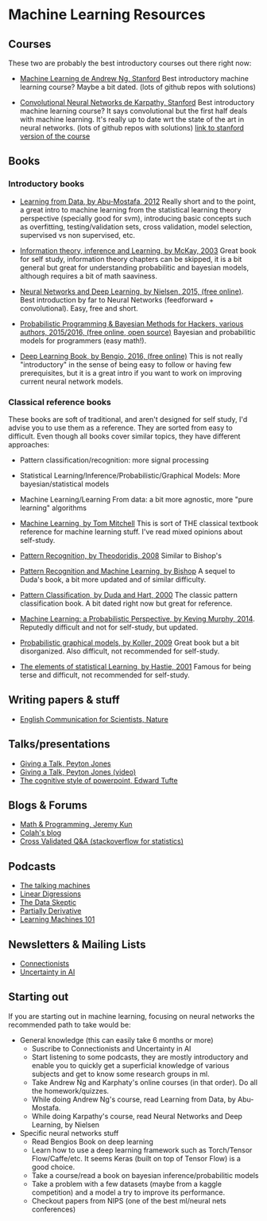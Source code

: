 
# Machine Learning Resources


## Courses

These two are probably the best introductory courses out there right now:

 * [Machine Learning de Andrew Ng, Stanford](https://www.coursera.org/learn/machine-learning)
 Best introductory machine learning course? Maybe a bit dated. (lots of github repos with solutions)

* [Convolutional Neural Networks de Karpathy, Stanford](http://cs231n.github.io/)
 Best introductory machine learning course? It says convolutional but the first half deals with machine learning. It's really up to date wrt the state of the art in neural networks. (lots of github repos with solutions) [link to stanford version of the course](http://vision.stanford.edu/teaching/cs231n/index.html)


## Books


### Introductory books
* [Learning from Data, by Abu-Mostafa, 2012](https://www.amazon.com/Learning-From-Data-Yaser-Abu-Mostafa/dp/1600490069/ref=zg_bs_3887_15) Really short and to the point, a great intro to machine learning from the statistical learning theory perspective (specially good for svm), introducing basic concepts such as overfitting, testing/validation sets, cross validation, model selection, supervised vs non supervised, etc.

* [Information theory, inference and Learning, by McKay, 2003](http://www.inference.phy.cam.ac.uk/itprnn/book.html) Great book for self study, information theory chapters can be skipped, it is a bit general but great for understanding probabilitic and bayesian models, although requires a bit of math saaviness.

* [Neural Networks and Deep Learning, by Nielsen, 2015, (free online)](http://neuralnetworksanddeeplearning.com/).
Best introduction by far to Neural Networks (feedforward + convolutional). Easy, free and short.

* [Probabilistic Programming & Bayesian Methods for Hackers, various authors, 2015/2016, (free online, open source)](http://camdavidsonpilon.github.io/Probabilistic-Programming-and-Bayesian-Methods-for-Hackers/) Bayesian and probabilitic models for programmers (easy math!).

* [Deep Learning Book, by Bengio, 2016, (free online)](http://www.deeplearningbook.org/) This is not really "introductory" in the sense of being easy to follow or having few prerequisites, but it is a great intro if you want to work on improving current neural network models.

### Classical reference books

These books are soft of traditional, and aren't designed for self study, I'd advise you to use them  as a reference. They are sorted from easy to difficult. Even though all books cover similar topics, they have different approaches:

* Pattern classification/recognition: more signal processing
* Statistical Learning/Inference/Probabilistic/Graphical Models: More bayesian/statistical models
* Machine Learning/Learning From data: a bit more agnostic, more "pure learning" algorithms


 * [Machine Learning, by Tom Mitchell](https://www.amazon.com/gp/product/0070428077/ref=pd_sim_14_9?ie=UTF8&psc=1&refRID=XENB6TPJHVN3FWVVX337) This is sort of THE classical textbook reference for machine learning stuff. I've read mixed opinions about self-study.

* [Pattern Recognition, by Theodoridis, 2008](http://store.elsevier.com/Pattern-Recognition/Sergios-Theodoridis/isbn-9781597492720/) Similar to Bishop's

* [Pattern Recognition and Machine Learning, by Bishop](https://www.amazon.com/gp/product/0387310738/ref=pd_sim_14_2?ie=UTF8&psc=1&-refRID=M6A1E6MTZ2SNK9DGY0CN) A sequel to Duda's book, a bit more updated and of similar difficulty.

* [Pattern Classification, by Duda and Hart, 2000](http://www.wiley.com/WileyCDA/WileyTitle/productCd-0471056693.html) The classic pattern classification book. A bit dated right now but great for reference.

* [Machine Learning: a Probabilistic Perspective, by Keving Murphy, 2014](https://www.cs.ubc.ca/~murphyk/MLbook/). Reputedly difficult and not for self-study, but updated.

* [Probabilistic graphical models, by Koller, 2009](http://pgm.stanford.edu/) Great book but a bit disorganized. Also difficult, not recommended for self-study.

* [The elements of statistical Learning, by Hastie, 2001](https://www.amazon.com/The-Elements-Statistical-Learning-Prediction/dp/0387848576/ref=zg_bs_3887_10) Famous for being terse and difficult, not recommended for self-study.


## Writing papers & stuff

* [English Communication for Scientists, Nature ](http://www.nature.com/scitable/ebooks/english-communication-for-scientists-14053993/contents)


## Talks/presentations

* [Giving a Talk, Peyton Jones]( https://www.microsoft.com/en-us/research/wp-content/uploads/2016/08/giving-a-talk.pdf)
* [Giving a Talk, Peyton Jones (video)](https://www.youtube.com/watch?v=sT_-owjKIbA)
* [The cognitive style of powerpoint, Edward Tufte](http://users.ha.uth.gr/tgd/pt0501/09/Tufte.pdf)

## Blogs & Forums
 * [Math & Programming, Jeremy Kun](https://jeremykun.com/2015/04/06/markov-chain-monte-carlo-without-all-the-bullshit/)
 * [Colah's blog](http://colah.github.io/)
 * [Cross Validated Q&A (stackoverflow for statistics)](http://stats.stackexchange.com/)


## Podcasts

  * [The talking machines](http://www.thetalkingmachines.com/)
  * [Linear Digressions](http://lineardigressions.com/)
  * [The Data Skeptic](http://dataskeptic.com/)
  * [Partially Derivative](http://partiallyderivative.com/)
  * [Learning Machines 101](http://www.learningmachines101.com/)

## Newsletters & Mailing Lists
 * [Connectionists](https://mailman.srv.cs.cmu.edu/mailman/listinfo/connectionists)
 * [Uncertainty in AI](http://web.engr.oregonstate.edu/~dambrobr/uai.html)



## Starting out
  If you are starting out in machine learning, focusing on neural networks  the recommended path to take would be:
  * General knowledge (this can easily take 6 months or more)
    * Suscribe to Connectionists and Uncertainty in AI
    * Start listening to some podcasts, they are mostly introductory and enable you to quickly get a superficial knowledge of various subjects and get to know some research groups in ml.
    * Take Andrew Ng and Karphaty's online courses (in that order). Do all the homework/quizzes.
    * While doing Andrew Ng's course, read Learning from Data, by Abu-Mostafa.
    * While doing Karpathy's course, read Neural Networks and Deep Learning, by Nielsen
  * Specific neural networks stuff
    * Read Bengios Book on deep learning
    * Learn how to use a deep learning framework such as Torch/Tensor Flow/Caffe/etc. It seems Keras (built on top of Tensor Flow) is a good choice.
    * Take a course/read a book on bayesian inference/probabilitic models
    * Take a problem with a few datasets (maybe from a kaggle competition) and a model a try to improve its performance.
    * Checkout papers from NIPS (one of the best ml/neural nets conferences)
